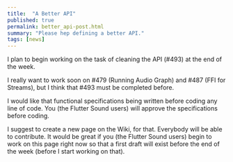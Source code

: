 ```yaml
---
title:  "A Better API"
published: true
permalink: better_api-post.html
summary: "Please hep defining a better API."
tags: [news]
---
```

I plan to begin working on the task of cleaning the API (#493) at the end of the week.

I really want to work soon on #479 (Running Audio Graph) and #487 (FFI for Streams), but I think that #493 must be completed before.

I would like that functional specifications being written before coding any line of code.
You (the Flutter Sound users) will approve the specifications before coding.

I suggest to create a new page on the Wiki, for that. Everybody will be able to contribute.
It would be great if you (the Flutter Sound users) begin to work on this page right now
so that a first draft will exist before the end of the week (before I start working on that).

